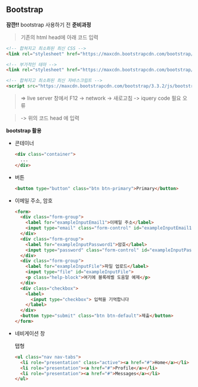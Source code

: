 ## Bootstrap 

**잠깐!!** bootstrap 사용하기 전 **준비과정**

> 기존의 html head에 아래 코드 입력

```html
<!-- 합쳐지고 최소화된 최신 CSS -->
<link rel="stylesheet" href="https://maxcdn.bootstrapcdn.com/bootstrap/3.3.2/css/bootstrap.min.css">

<!-- 부가적인 테마 -->
<link rel="stylesheet" href="https://maxcdn.bootstrapcdn.com/bootstrap/3.3.2/css/bootstrap-theme.min.css">

<!-- 합쳐지고 최소화된 최신 자바스크립트 -->
<script src="https://maxcdn.bootstrapcdn.com/bootstrap/3.3.2/js/bootstrap.min.js"></script>
```

> => live server 창에서 F12 -> network -> 새로고침 -> iquery code 필요 오류

<script   src="https://code.jquery.com/jquery-3.6.0.js"   integrity="sha256-H+K7U5CnXl1h5ywQfKtSj8PCmoN9aaq30gDh27Xc0jk="   crossorigin="anonymous"></script> 

> -> 위의 코드 head 에 입력

**bootstrap 활용**

* 콘테이너

  ```html
  <div class="container">
    ...
  </div>
  ```

* 버튼

  ```html
  <button type="button" class="btn btn-primary">Primary</button>
  ```

* 이메일 주소, 암호 

  ```html
  <form>
    <div class="form-group">
      <label for="exampleInputEmail1">이메일 주소</label>
      <input type="email" class="form-control" id="exampleInputEmail1" placeholder="이메일을 입력하세요">
    </div>
    <div class="form-group">
      <label for="exampleInputPassword1">암호</label>
      <input type="password" class="form-control" id="exampleInputPassword1" placeholder="암호">
    </div>
    <div class="form-group">
      <label for="exampleInputFile">파일 업로드</label>
      <input type="file" id="exampleInputFile">
      <p class="help-block">여기에 블록레벨 도움말 예제</p>
    </div>
    <div class="checkbox">
      <label>
        <input type="checkbox"> 입력을 기억합니다
      </label>
    </div>
    <button type="submit" class="btn btn-default">제출</button>
  </form>
  ```

* 네비게이션 창

  탭형 

  ```html
  <ul class="nav nav-tabs">
    <li role="presentation" class="active"><a href="#">Home</a></li>
    <li role="presentation"><a href="#">Profile</a></li>
    <li role="presentation"><a href="#">Messages</a></li>
  </ul>
  ```

